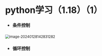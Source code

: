 # python学习（1.18）（1）

- #### 条件控制

​	<img src="https://cdn.staticaly.com/gh/Luoxidu02/imageStore/picgo/202401281434912.png" alt="image-20240128142831282" style="zoom:80%;" />

- #### 循环控制